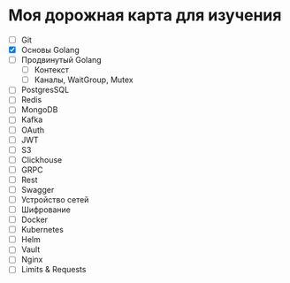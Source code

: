 # Моя дорожная карта для изучения

- [ ] Git
- [X] Основы Golang
- [ ] Продвинутый Golang
  - [ ] Контекст
  - [ ] Каналы, WaitGroup, Mutex
- [ ] PostgresSQL
- [ ] Redis
- [ ] MongoDB
- [ ] Kafka
- [ ] OAuth
- [ ] JWT
- [ ] S3
- [ ] Clickhouse
- [ ] GRPC
- [ ] Rest
- [ ] Swagger
- [ ] Устройство сетей
- [ ] Шифрование
- [ ] Docker
- [ ] Kubernetes
- [ ] Helm
- [ ] Vault
- [ ] Nginx
- [ ] Limits & Requests